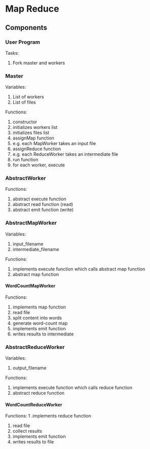 # Map Reduce

## Components

### User Program

Tasks:
1. Fork master and workers

###  Master

Variables:
1. List of workers
1. List of files

Functions:
1. constructor
  1. initializes workers list
  1. initializes files list
1. assignMap function
  1. e.g. each MapWorker takes an input file
1. assignReduce function
  1. e.g. each ReduceWorker takes an intermediate file
1. run function
  1. for each worker, execute

### AbstractWorker

Functions:
1. abstract execute function
1. abstract read function (read)
1. abstract emit function (write)

### AbstractMapWorker

Variables:
1. input_filename
1. intermediate_filename

Functions:
1. implements execute function which calls abstract map function
1. abstract map function

#### WordCountMapWorker

Functions:
1. implements map function
  1. read file
  1. split content into words
  1. generate word-count map
1. implements emit function
  1. writes results to intermediate

### AbstractReduceWorker

Variables:
1. output_filename

Functions:
1. implements execute function which calls reduce function
1. abstract reduce function

#### WordCountReduceWorker

Functions:
1 .implements reduce function
  1. read file
  1. collect results
1. implements emit function
  1. writes results to file


